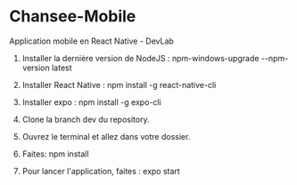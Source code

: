 # Chansee-Mobile
Application mobile en React Native - DevLab

1. Installer la dernière version de NodeJS : npm-windows-upgrade --npm-version latest

2. Installer React Native : npm install -g react-native-cli

3. Installer expo : npm install -g expo-cli

4. Clone la branch dev du repository.

5. Ouvrez le terminal et allez dans votre dossier.

6. Faites: npm install

7. Pour lancer l'application, faites : expo start
